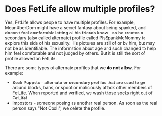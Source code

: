 # Does FetLife allow multiple profiles?

Yes, FetLife allows people to have multiple profiles. For example, MeanUberDom might have a secret fantasy about being spanked, and doesn't feel comfortable letting all his friends know - so he creates a secondary (also called alternate) profile called PlsSpankMeMommy to explore this side of his sexuality. His pictures are still of or by him, but may not be as identifiable. The information about age and such changed to help him feel comfortable and not judged by others. But it is still the sort of profile allowed on FetLife.

There are some types of alternate profiles that we **do not allow**. For example:

- Sock Puppets - alternate or secondary profiles that are used to go around blocks, bans, or spoof or maliciously attack other members of FetLife. When reported and verified, we wash those socks right out of FetLife!
- Impostors - someone posing as another real person. As soon as the real person says "Not Cool!", we delete the profile.
